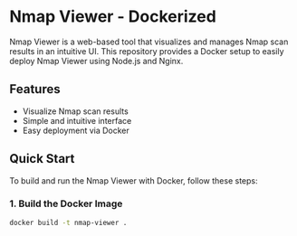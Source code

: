 # Nmap Viewer - Dockerized

Nmap Viewer is a web-based tool that visualizes and manages Nmap scan results in an intuitive UI. This repository provides a Docker setup to easily deploy Nmap Viewer using Node.js and Nginx.

## Features

- Visualize Nmap scan results
- Simple and intuitive interface
- Easy deployment via Docker

## Quick Start

To build and run the Nmap Viewer with Docker, follow these steps:

### 1. Build the Docker Image

```bash
docker build -t nmap-viewer .
